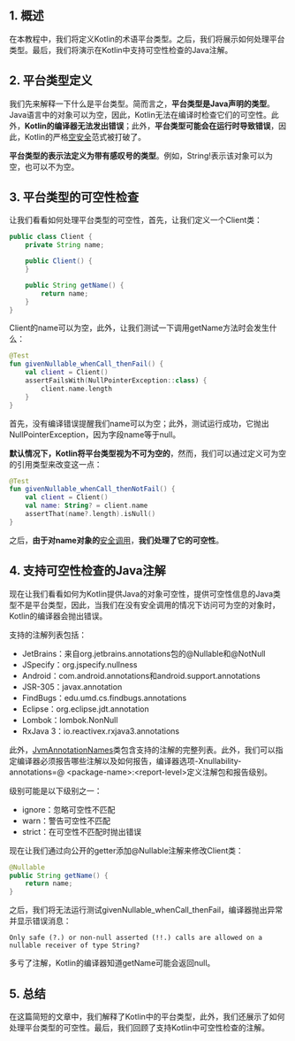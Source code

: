 ## 1. 概述

在本教程中，我们将定义Kotlin的术语平台类型。之后，我们将展示如何处理平台类型。最后，我们将演示在Kotlin中支持可空性检查的Java注解。

## 2. 平台类型定义

我们先来解释一下什么是平台类型。简而言之，**平台类型是Java声明的类型**。Java语言中的对象可以为空，因此，Kotlin无法在编译时检查它们的可空性。此外，**Kotlin的编译器无法发出错误**；此外，**平台类型可能会在运行时导致错误**，因此，Kotlin的严格[空安全](https://www.baeldung.com/kotlin/null-safety)范式被打破了。

**平台类型的表示法定义为带有感叹号的类型**。例如，String!表示该对象可以为空，也可以不为空。

## 3. 平台类型的可空性检查

让我们看看如何处理平台类型的可空性，首先，让我们定义一个Client类：

```java
public class Client {
    private String name;

    public Client() {
    }

    public String getName() {
        return name;
    }
}
```

Client的name可以为空，此外，让我们测试一下调用getName方法时会发生什么：

```kotlin
@Test
fun givenNullable_whenCall_thenFail() {
    val client = Client()
    assertFailsWith(NullPointerException::class) {
        client.name.length
    }
}
```

首先，没有编译错误提醒我们name可以为空；此外，测试运行成功，它抛出NullPointerException，因为字段name等于null。

**默认情况下，Kotlin将平台类型视为不可为空的**，然而，我们可以通过定义可为空的引用类型来改变这一点：

```kotlin
@Test
fun givenNullable_whenCall_thenNotFail() {
    val client = Client()
    val name: String? = client.name
    assertThat(name?.length).isNull()
}
```

之后，**由于对name对象的**[安全调用](https://www.baeldung.com/kotlin/null-safety#safe-calls)，**我们处理了它的可空性**。

## 4. 支持可空性检查的Java注解

现在让我们看看如何为Kotlin提供Java的对象可空性，提供可空性信息的Java类型不是平台类型，因此，当我们在没有安全调用的情况下访问可为空的对象时，Kotlin的编译器会抛出错误。

支持的注解列表包括：

-   JetBrains：来自org.jetbrains.annotations包的@Nullable和@NotNull
-   JSpecify：org.jspecify.nullness
-   Android：com.android.annotations和android.support.annotations
-   JSR-305：javax.annotation
-   FindBugs：edu.umd.cs.findbugs.annotations
-   Eclipse：org.eclipse.jdt.annotation
-   Lombok：lombok.NonNull
-   RxJava 3：io.reactivex.rxjava3.annotations

此外，[JvmAnnotationNames](https://github.com/JetBrains/kotlin/blob/master/core/compiler.common.jvm/src/org/jetbrains/kotlin/load/java/JvmAnnotationNames.kt)类包含支持的注解的完整列表。此外，我们可以指定编译器必须报告哪些注解以及如何报告，编译器选项-Xnullability-annotations=@ <package-name\>:<report-level\>定义注解包和报告级别。

级别可能是以下级别之一：

-   ignore：忽略可空性不匹配
-   warn：警告可空性不匹配
-   strict：在可空性不匹配时抛出错误

现在让我们通过向公开的getter添加@Nullable注解来修改Client类：

```java
@Nullable
public String getName() {
    return name;
}
```

之后，我们将无法运行测试givenNullable_whenCall_thenFail，编译器抛出异常并显示错误消息：

```shell
Only safe (?.) or non-null asserted (!!.) calls are allowed on a nullable receiver of type String?
```

多亏了注解，Kotlin的编译器知道getName可能会返回null。

## 5. 总结

在这篇简短的文章中，我们解释了Kotlin中的平台类型，此外，我们还展示了如何处理平台类型的可空性。最后，我们回顾了支持Kotlin中可空性检查的注解。